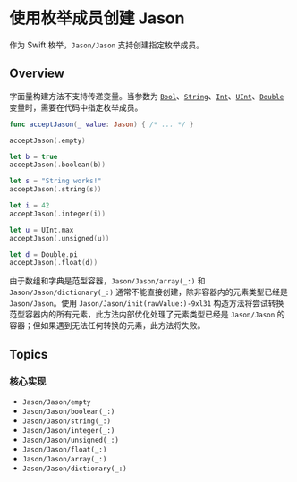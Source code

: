 # 使用枚举成员创建 Jason

作为 Swift 枚举，``Jason/Jason`` 支持创建指定枚举成员。

## Overview

字面量构建方法不支持传递变量。当参数为 [`Bool`](
https://developer.apple.com/documentation/swift/bool/)、[`String`](
https://developer.apple.com/documentation/swift/string/)、[`Int`](
https://developer.apple.com/documentation/swift/int/)、[`UInt`](
https://developer.apple.com/documentation/swift/uint/)、[`Double`](
https://developer.apple.com/documentation/swift/double/) 变量时，需要在代码中指定枚举成员。

```swift
func acceptJason(_ value: Jason) { /* ... */ }

acceptJason(.empty)

let b = true
acceptJason(.boolean(b))

let s = "String works!"
acceptJason(.string(s))

let i = 42
acceptJason(.integer(i))

let u = UInt.max
acceptJason(.unsigned(u))

let d = Double.pi
acceptJason(.float(d))
```

由于数组和字典是范型容器，``Jason/Jason/array(_:)`` 和 ``Jason/Jason/dictionary(_:)`` 通常不能直接创建，除非容器内的元素类型已经是
``Jason/Jason``。使用 ``Jason/Jason/init(rawValue:)-9xl31``
构造方法将尝试转换范型容器内的所有元素，此方法内部优化处理了元素类型已经是 ``Jason/Jason``
的容器；但如果遇到无法任何转换的元素，此方法将失败。

## Topics

### 核心实现

- ``Jason/Jason/empty``
- ``Jason/Jason/boolean(_:)``
- ``Jason/Jason/string(_:)``
- ``Jason/Jason/integer(_:)``
- ``Jason/Jason/unsigned(_:)``
- ``Jason/Jason/float(_:)``
- ``Jason/Jason/array(_:)``
- ``Jason/Jason/dictionary(_:)``
